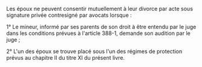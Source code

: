 Les époux ne peuvent consentir mutuellement à leur divorce par acte sous signature privée contresigné par avocats lorsque : 


1° Le mineur, informé par ses parents de son droit à être entendu par le juge dans les conditions prévues à l'article 388-1, demande son audition par le juge ; 


2° L'un des époux se trouve placé sous l'un des régimes de protection prévus au chapitre II du titre XI du présent livre.

